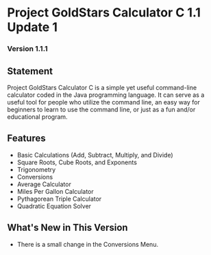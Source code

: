 # Project GoldStars Calculator C 1.1 Update 1
### Version 1.1.1

## Statement
Project GoldStars Calculator C is a simple yet useful command-line calculator coded in the Java programming language.
It can serve as a useful tool for people who utilize the command line, an easy way for beginners to learn to use the
command line, or just as a fun and/or educational program.

## Features
* Basic Calculations (Add, Subtract, Multiply, and Divide)
* Square Roots, Cube Roots, and Exponents
* Trigonometry
* Conversions
* Average Calculator
* Miles Per Gallon Calculator
* Pythagorean Triple Calculator
* Quadratic Equation Solver

## What's New in This Version
* There is a small change in the Conversions Menu.